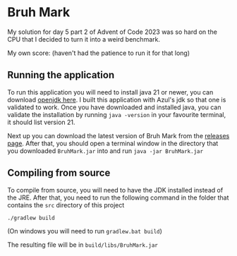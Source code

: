 [openjdk]: https://www.azul.com/downloads/?version=java-21-lts&architecture=x86-64-bit&package=jre#zulu
[download]: https://github.com/duncte123/bruh-mark/releases/latest

# Bruh Mark
My solution for day 5 part 2 of Advent of Code 2023 was so hard on the CPU that I decided to turn it into a weird benchmark.

My own score: (haven't had the patience to run it for that long)

## Running the application
To run this application you will need to install java 21 or newer, you can download [openjdk here][openjdk]. I built this application with Azul's jdk so that one is validated to work.
Once you have downloaded and installed java, you can validate the installation by running `java -version` in your favourite terminal, it should list version 21.

Next up you can download the latest version of Bruh Mark from the [releases page][download].
After that, you should open a terminal window in the directory that you downloaded `BruhMark.jar` into and run `java -jar BruhMark.jar`

## Compiling from source
To compile from source, you will need to have the JDK installed instead of the JRE. After that, you need to run the following command in the folder that contains the `src` directory of this project

```bash
./gradlew build
```
(On windows you will need to run `gradlew.bat build`)

The resulting file will be in `build/libs/BruhMark.jar`

